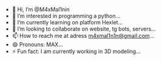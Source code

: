- 👋 Hi, I’m @M4xMal1nin
- 👀 I’m interested in programming a python...
- 🌱 I’m currently learning on platform Hexlet...
- 💞️ I’m looking to collaborate on website, tg bots, servers...
- 📫 How to reach me at adress m4xmal1n1n@gmail.com...
- 😄 Pronouns: MAX...
- ⚡ Fun fact: I am currently working in 3D modeling...

<!---
M4xMal1nin/M4xMal1nin is a ✨ special ✨ repository because its `README.md` (this file) appears on your GitHub profile.
You can click the Preview link to take a look at your changes.
--->
